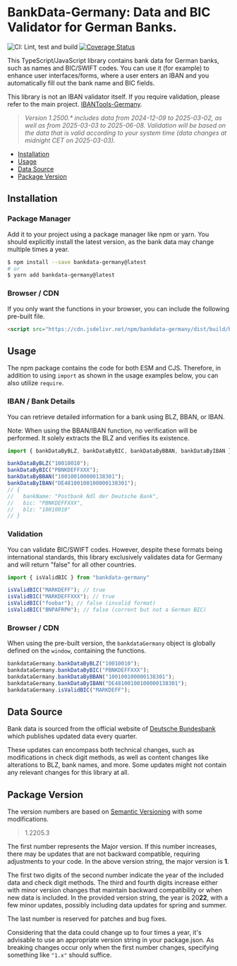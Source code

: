 # BankData-Germany: Data and BIC Validator for German Banks.

![CI: Lint, test and build](https://github.com/baumerdev/bankdata-germany/workflows/Lint,%20test%20and%20build/badge.svg?branch=main)
[![Coverage Status](https://coveralls.io/repos/github/baumerdev/bankdata-germany/badge.svg?branch=main)](https://coveralls.io/github/baumerdev/bankdata-germany?branch=main)

This TypeScript/JavaScript library contains bank data for German banks, such
as names and BIC/SWIFT codes. You can use it (for example) to enhance user
interfaces/forms, where a user enters an IBAN and you automatically fill out
the bank name and BIC fields.

This library is not an IBAN validator itself. If you require validation,
please refer to the main project. [IBANTools-Germany](https://baumerdev.github.io/ibantools-germany/).

> _Version 1.2500.* includes data from 2024-12-09 to 2025-03-02, as well as from 2025-03-03 to 2025-06-08. Validation will be based on the data that is valid according to your system time (data changes at midnight CET on 2025-03-03)._

* [Installation](#installation)
* [Usage](#usage)
* [Data Source](#data-source)
* [Package Version](#package-version)

## Installation

### Package Manager

Add it to your project using a package manager like npm or yarn. You should
explicitly install the latest version, as the bank data may change multiple
times a year.

```sh
$ npm install --save bankdata-germany@latest
# or
$ yarn add bankdata-germany@latest
```

### Browser / CDN

If you only want the functions in your browser, you can include the following
pre-built file.

```html
<script src="https://cdn.jsdelivr.net/npm/bankdata-germany/dist/build/browser.js"></script>
```

## Usage

The npm package contains the code for both ESM and CJS. Therefore, in addition
to using `import` as shown in the usage examples below, you can also utilize
`require`.

### IBAN / Bank Details

You can retrieve detailed information for a bank using BLZ, BBAN, or IBAN.

Note: When using the BBAN/IBAN function, no verification will be performed. It
solely extracts the BLZ and verifies its existence.

```javascript
import { bankDataByBLZ, bankDataByBIC, bankDataByBBAN, bankDataByIBAN } from "bankdata-germany"

bankDataByBLZ("10010010");
bankDataByBIC("PBNKDEFFXXX");
bankDataByBBAN("100100100000138301");
bankDataByIBAN("DE48100100100000138301");
// {
//   bankName: "Postbank Ndl der Deutsche Bank",
//   bic: "PBNKDEFFXXX",
//   blz: "10010010"
// }
```

### Validation

You can validate BIC/SWIFT codes. However, despite these formats being
international standards, this library exclusively validates data for Germany
and will return "false" for all other countries.

```javascript
import { isValidBIC } from "bankdata-germany"

isValidBIC("MARKDEFF"); // true
isValidBIC("MARKDEFFXXX"); // true
isValidBIC("foobar"); // false (invalid format)
isValidBIC("BNPAFRPH"); // false (corrent but not a German BIC)
```

### Browser / CDN

When using the pre-built version, the `bankdataGermany` object is globally
defined on the `window`, containing the functions.

```javascript
bankdataGermany.bankDataByBLZ("10010010");
bankdataGermany.bankDataByBIC("PBNKDEFFXXX");
bankdataGermany.bankDataByBBAN("100100100000138301");
bankdataGermany.bankDataByIBAN("DE48100100100000138301");
bankdataGermany.isValidBIC("MARKDEFF");
```

## Data Source

Bank data is sourced from the official website of
[Deutsche Bundesbank](https://www.bundesbank.de/en/tasks/payment-systems/services/bank-sort-codes/download-bank-sort-codes-626218)
which publishes updated data every quarter.

These updates can encompass both technical changes, such as modifications in
check digit methods, as well as content changes like alterations to BLZ, bank
names, and more. Some updates might not contain any relevant changes for this
library at all.

## Package Version

The version numbers are based on [Semantic Versioning](https://semver.org/)
with some modifications.

> 1.2205.3

The first number represents the Major version. If this number increases, there
may be updates that are not backward compatible, requiring adjustments to your
code. In the above version string, the major version is **1**.

The first two digits of the second number indicate the year of the included data
and check digit methods. The third and fourth digits increase either with minor
version changes that maintain backward compatibility or when new data is
included. In the provided version string, the year is 20**22**, with a few minor
updates, possibly including data updates for spring and summer.

The last number is reserved for patches and bug fixes.

Considering that the data could change up to four times a year, it's advisable
to use an appropriate version string in your package.json. As breaking changes
occur only when the first number changes, specifying something like `"1.x"`
should suffice.
